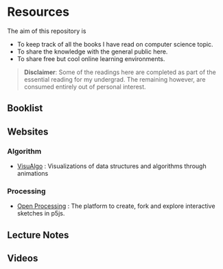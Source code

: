 # Resources
The aim of this repository is 
 - To keep track of all the books I have read on computer science topic.  
 - To share the knowledge with the general public here.
 - To share free but cool online learning environments.
 
 >**Disclaimer**: Some of the readings here are completed as part of the essential reading for my undergrad. The remaining however, are consumed entirely out of personal interest.
 
 ## Booklist
 
 ## Websites
 ### Algorithm
 - [VisuAlgo](https://visualgo.net/en) : Visualizations of data structures and algorithms through animations
 
 ### Processing
 - [Open Processing](https://www.openprocessing.org/) : The platform to create, fork and explore interactive sketches in p5js.
 
 ## Lecture Notes
 
 ## Videos

